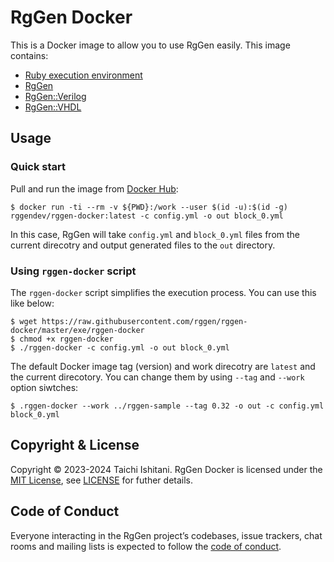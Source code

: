 # RgGen Docker

This is a Docker image to allow you to use RgGen easily. This image contains:

* [Ruby execution environment](https://hub.docker.com/_/ruby)
* [RgGen](https://github.com/rggen/rggen)
* [RgGen::Verilog](https://github.com/rggen/rggen-verilog)
* [RgGen::VHDL](https://github.com/rggen/rggen-vhdl)

## Usage

### Quick start

Pull and run the image from [Docker Hub](https://hub.docker.com/r/rggendev/rggen-docker):

```
$ docker run -ti --rm -v ${PWD}:/work --user $(id -u):$(id -g) rggendev/rggen-docker:latest -c config.yml -o out block_0.yml
```

In this case, RgGen will take `config.yml` and `block_0.yml` files from the current direcotry and output generated files to the `out` directory.

### Using `rggen-docker` script

The `rggen-docker` script simplifies the execution process. You can use this like below:

```
$ wget https://raw.githubusercontent.com/rggen/rggen-docker/master/exe/rggen-docker
$ chmod +x rggen-docker
$ ./rggen-docker -c config.yml -o out block_0.yml
```

The default Docker image tag (version) and work direcotry are `latest` and the current direcotory.
You can change them by using `--tag` and `--work` option siwtches:

```
$ .rggen-docker --work ../rggen-sample --tag 0.32 -o out -c config.yml block_0.yml
```

## Copyright & License

Copyright &copy; 2023-2024 Taichi Ishitani. RgGen Docker is licensed under the [MIT License](https://opensource.org/licenses/MIT), see [LICENSE](LICENSE) for futher details.

## Code of Conduct

Everyone interacting in the RgGen project’s codebases, issue trackers, chat rooms and mailing lists is expected to follow the [code of conduct](https://github.com/rggen/rggen-docker/blob/master/CODE_OF_CONDUCT.md).
